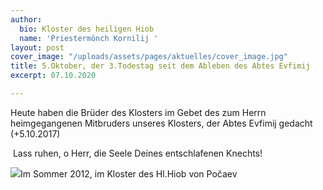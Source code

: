 ```yaml
---
author:
  bio: Kloster des heiligen Hiob
  name: 'Priestermönch Kornilij '
layout: post
cover_image: "/uploads/assets/pages/aktuelles/cover_image.jpg"
title: 5.Oktober, der 3.Todestag seit dem Ableben des Abtes Evfimij
excerpt: 07.10.2020

---
```

Heute haben die Brüder des Klosters im Gebet des zum Herrn heimgegangenen Mitbruders unseres Klosters, der Abtes Evfimij gedacht (+5.10.2017)

 Lass ruhen, o Herr, die Seele Deines entschlafenen Knechts!

![](https://res.cloudinary.com/hiobmon/image/upload/v1602082084/media/2020/WhatsApp_Image_2020-10-07_at_10.29.10_ius6qd.jpg)Im Sommer 2012, im Kloster des Hl.Hiob von Počaev